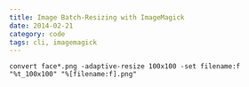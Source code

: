 ```yaml
---
title: Image Batch-Resizing with ImageMagick
date: 2014-02-21 
category: code
tags: cli, imagemagick
---
```


	convert face*.png -adaptive-resize 100x100 -set filename:f "%t_100x100" "%[filename:f].png"

